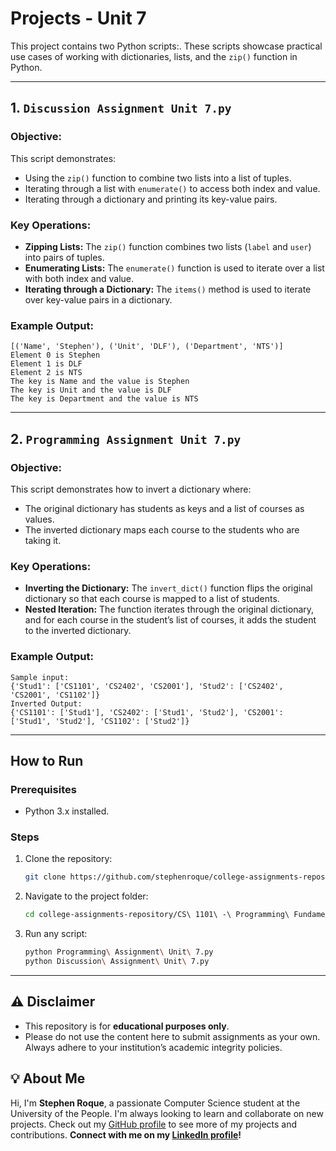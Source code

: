 # Projects - Unit 7

This project contains two Python scripts:. These scripts showcase practical use cases of working with dictionaries, lists, and the `zip()` function in Python.

---

## 1. `Discussion Assignment Unit 7.py`

### Objective:
This script demonstrates:
- Using the `zip()` function to combine two lists into a list of tuples.
- Iterating through a list with `enumerate()` to access both index and value.
- Iterating through a dictionary and printing its key-value pairs.

### Key Operations:
- **Zipping Lists:** The `zip()` function combines two lists (`label` and `user`) into pairs of tuples.
- **Enumerating Lists:** The `enumerate()` function is used to iterate over a list with both index and value.
- **Iterating through a Dictionary:** The `items()` method is used to iterate over key-value pairs in a dictionary.

### Example Output:
```plaintext
[('Name', 'Stephen'), ('Unit', 'DLF'), ('Department', 'NTS')]
Element 0 is Stephen
Element 1 is DLF
Element 2 is NTS
The key is Name and the value is Stephen
The key is Unit and the value is DLF
The key is Department and the value is NTS
```

---

## 2. `Programming Assignment Unit 7.py`

### Objective:
This script demonstrates how to invert a dictionary where:
- The original dictionary has students as keys and a list of courses as values.
- The inverted dictionary maps each course to the students who are taking it.

### Key Operations:
- **Inverting the Dictionary:** The `invert_dict()` function flips the original dictionary so that each course is mapped to a list of students.
- **Nested Iteration:** The function iterates through the original dictionary, and for each course in the student’s list of courses, it adds the student to the inverted dictionary.

### Example Output:
```plaintext
Sample input:
{'Stud1': ['CS1101', 'CS2402', 'CS2001'], 'Stud2': ['CS2402', 'CS2001', 'CS1102']}
Inverted Output:
{'CS1101': ['Stud1'], 'CS2402': ['Stud1', 'Stud2'], 'CS2001': ['Stud1', 'Stud2'], 'CS1102': ['Stud2']}
```

---

## How to Run

### Prerequisites
- Python 3.x installed.

### Steps
1. Clone the repository:
   ```bash
   git clone https://github.com/stephenroque/college-assignments-repository.git
   ```
2. Navigate to the project folder:
   ```bash
   cd college-assignments-repository/CS\ 1101\ -\ Programming\ Fundamentals/Unit\ 7/
   ```
3. Run any script:
   ```bash
   python Programming\ Assignment\ Unit\ 7.py
   python Discussion\ Assignment\ Unit\ 7.py
   ```

--- 

## ⚠️ Disclaimer

- This repository is for **educational purposes only**. 
- Please do not use the content here to submit assignments as your own. Always adhere to your institution’s academic integrity policies. 

## 💡 About Me

Hi, I'm **Stephen Roque**, a passionate Computer Science student at the University of the People. I'm always looking to learn and collaborate on new projects. Check out my [GitHub profile](https://github.com/stephenroque) to see more of my projects and contributions. **Connect with me on my [LinkedIn profile](https://www.linkedin.com/in/stephenroque/)!**

